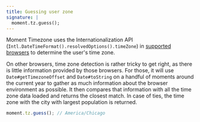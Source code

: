 ```yaml
---
title: Guessing user zone
signature: |
  moment.tz.guess();
---
```



Moment Timezone uses the Internationalization API (`Intl.DateTimeFormat().resolvedOptions().timeZone`) in [supported browsers](http://caniuse.com/#feat=internationalization) to determine the user's time zone.

On other browsers, time zone detection is rather tricky to get right, as there is little information provided by those browsers. For those, it will use `Date#getTimezoneOffset` and `Date#toString` on a handful of moments around the current year to gather as much information about the browser environment as possible. It then compares that information with all the time zone data loaded and returns the closest match. In case of ties, the time zone with the city with largest population is returned.

```js
moment.tz.guess(); // America/Chicago
```
